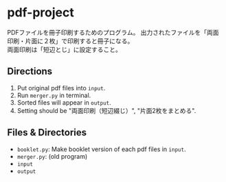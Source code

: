 # pdf-project

PDFファイルを冊子印刷するためのプログラム。
出力されたファイルを「両面印刷・片面に２枚」で印刷すると冊子になる。  
両面印刷は「短辺とじ」に設定すること。

## Directions
1. Put original pdf files into `input`.
2. Run `merger.py` in terminal.
3. Sorted files will appear in `output`.
4. Setting should be "両面印刷（短辺綴じ）", "片面2枚をまとめる".

## Files & Directories
- `booklet.py`: Make booklet version of each pdf files in `input`.
- `merger.py`: (old program)
- `input`
- `output`
